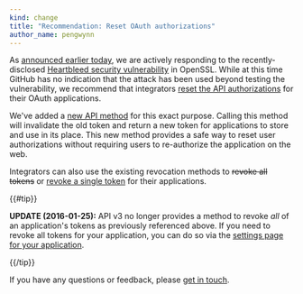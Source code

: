 ```yaml
---
kind: change
title: "Recommendation: Reset OAuth authorizations"
author_name: pengwynn
---
```


As [announced earlier today][heartbleed-blog-post], we are actively responding
to the recently-disclosed [Heartbleed security
vulnerability][heartbleed-blog-post] in OpenSSL. While at this time GitHub has
no indication that the attack has been used beyond testing the vulnerability, we
recommend that integrators [reset the API authorizations][api] for their OAuth
applications.

We've added a [new API method][api] for this exact purpose. Calling this method
will invalidate the old token and return a new token for applications to store
and use in its place. This new method provides a safe way to reset user
authorizations without requiring users to re-authorize the application on the
web.

Integrators can also use the existing revocation methods to ~~revoke all
tokens~~ or [revoke a single token][] for their applications.

{{#tip}}

**UPDATE (2016-01-25):** API v3 no longer provides a method to revoke <em>all</em> of an application's tokens as previously referenced above. If you need to revoke all tokens for your application, you can do so via the <a href="https://github.com/settings/developers">settings page for your application</a>.

{{/tip}}

If you have any questions or feedback, please [get in touch][contact].

[contact]: https://github.com/contact?form[subject]=API+resetting+tokens
[api]: /v3/oauth_authorizations/#reset-an-authorization
[revoke a single token]: /v3/oauth_authorizations/#revoke-an-authorization-for-an-application
[heartbleed-blog-post]: https://github.com/blog/1818-security-heartbleed-vulnerability
